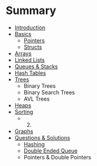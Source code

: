 # Summary

* [Introduction](README.md)
* [Basics](Basics/README.md)
   * [Pointers](Basics/pointers.md)
   * [Structs](Basics/structs.md)
* [Arrays](Arrays/README.md)
* [Linked Lists](Linked_Lists/README.md)
* [Queues & Stacks](Queues_&_Stacks/README.md)
* [Hash Tables](Hash_Tables/README.md)
* [Trees](Trees/README.md)
   * Binary Trees
   * Binary Search Trees
   * AVL Trees
* [Heaps](Heaps/README.md)
* [Sorting](Sorting/README.md)
   * 2.
* [Graphs](Graphs/index.md)
* [Questions & Solutions](Questions_&_Solutions/README.md)
   * [Hashing](Questions_&_Solutions/Hashing.md)
   * [Double Ended Queue](Questions_&_Solutions/Double_Ended_Queue.md)
   * Pointers & Double Pointers

